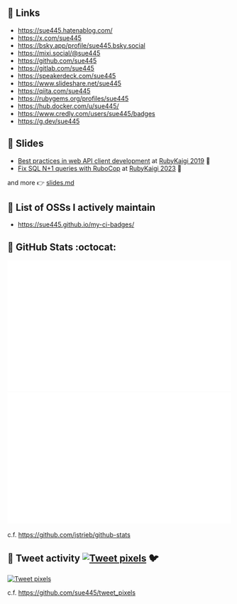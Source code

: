 ## :chestnut: Links
* https://sue445.hatenablog.com/
* https://x.com/sue445
* https://bsky.app/profile/sue445.bsky.social
* https://mixi.social/@sue445
* https://github.com/sue445
* https://gitlab.com/sue445
* https://speakerdeck.com/sue445
* https://www.slideshare.net/sue445
* https://qiita.com/sue445
* https://rubygems.org/profiles/sue445
* https://hub.docker.com/u/sue445/
* https://www.credly.com/users/sue445/badges
* https://g.dev/sue445

## :chestnut: Slides
* [Best practices in web API client development](https://speakerdeck.com/sue445/best-practices-in-web-api-client-development-number-rubykaigi) at [RubyKaigi 2019](https://rubykaigi.org/2019/) :gem:
* [Fix SQL N\+1 queries with RuboCop](https://speakerdeck.com/sue445/fix-sql-n-plus-one-queries-with-rubocop) at [RubyKaigi 2023](https://rubykaigi.org/2013/) :gem:

and more :point_right: [slides.md](https://github.com/sue445/sue445/blob/master/slides.md)

## :chestnut: List of OSSs I actively maintain
* https://sue445.github.io/my-ci-badges/

## :chestnut: GitHub Stats :octocat:
[![sue445's github stats](https://raw.githubusercontent.com/sue445/github-stats/master/generated/overview.svg)](https://github.com/sue445/github-stats)
[![Top Langs](https://raw.githubusercontent.com/sue445/github-stats/master/generated/languages.svg)](https://github.com/sue445/github-stats)

c.f. https://github.com/jstrieb/github-stats

## :chestnut: Tweet activity [![Tweet pixels](https://pixe.la/v1/users/sue445/graphs/tweets?mode=badge)](https://pixe.la/v1/users/sue445/graphs/tweets.html) :bird:
[![Tweet pixels](https://pixe.la/v1/users/sue445/graphs/tweets)](https://pixe.la/v1/users/sue445/graphs/tweets.html)

c.f. https://github.com/sue445/tweet_pixels
